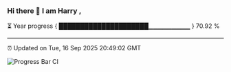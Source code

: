 ### Hi there 👋 I am Harry , 

⏳ Year progress { █████████████████████▁▁▁▁▁▁▁▁▁ } 70.92 %

---

⏰ Updated on Tue, 16 Sep 2025 20:49:02 GMT

![Progress Bar CI](https://github.com/duykhang68/duykhang68/workflows/Progress%20Bar%20CI/badge.svg)
